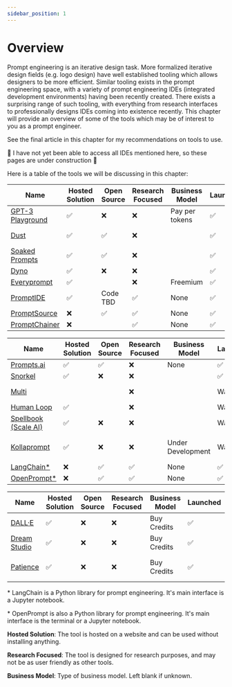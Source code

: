 ```yaml
---
sidebar_position: 1
---
```


# Overview

Prompt engineering is an iterative design task. More formalized iterative design
fields (e.g. logo design) have well established tooling which allows designers to
be more efficient. Similar tooling exists in the prompt engineering space, with
a variety of prompt engineering IDEs (integrated development environments) having 
been recently created. There exists a surprising range of such tooling, with everything
from research interfaces to professionally designs IDEs coming into existence recently.
This chapter will provide an overview of some of the tools which may be of interest to
you as a prompt engineer.

See the final article in this chapter for my recommendations on tools to use.

🚧 I have not yet been able to access all IDEs mentioned here, so these pages are under construction 🚧

Here is a table of the tools we will be discussing in this chapter:

| Name | Hosted Solution | Open Source | Research Focused| Business Model| Launched | Modalities | Supported Providers |
| ------------------------------------------ | -- | --| --| ------ | ------- | ---- | ---- |
| [GPT-3 Playground](https://beta.openai.com/docs/quickstart) | ✅ | ❌ | ❌ | Pay per tokens | ✅ | Text | OpenAI|
| [Dust](https://dust.tt/)                   | ✅ | ✅ | ❌|  | ✅ | Text | OpenAI, Cohere |
| [Soaked Prompts](https://soaked-prompts.vercel.app) | ✅ | ✅ | ❌|  | ✅ | Text | OpenAI |
| [Dyno](https://trydyno.com/login)          | ✅ | ❌ | ❌|  | ✅ | Text | OpenAI |
| [Everyprompt](https://www.everyprompt.com) | ✅ | |    ❌| Freemium | ✅ | Text | OpenAI |
| [PromptIDE](https://prompt.vizhub.ai)      | ✅ | Code TBD |✅ | None | ✅ | Text | |
| [PromptSource](https://github.com/bigscience-workshop/promptsource)    | ❌ | ✅ | ✅ | None | ✅ |  Text | |
| [PromptChainer](https://arxiv.org/pdf/2203.06566.pdf) | ❌ |  | ✅ | None | ✅ |  Text | |

| Name | Hosted Solution | Open Source | Research Focused| Business Model| Launched | Modalities | Supported Providers |
| ------------------------------------------ | -- | --| --| ------ | ------- | ---- | ---- |
| [Prompts.ai](https://prompts.ai/)           | ✅ | ✅ | ❌| None | ✅ | Text | OpenAI |
| [Snorkel](https://snorkel.ai/snorkel-flow-platform/foundation-model/) | ✅ | ❌ | ❌|  | ✅ | Text | |
| [Multi](https://www.multi.tech) |  |  | ❌ |  | Wait list | Text, Image | |
| [Human Loop](https://humanloop.com) | ✅ |  | ❌ |  | Wait list| Text | |
| [Spellbook (Scale AI)](https://scale.com/spellbook) | ✅ | ❌ | ❌|  | Wait list | Text | |
| [Kollaprompt](https://kollaprompt.com) | ✅ | ❌ | ❌| Under Development | Wait list | Text, Image, Audio | OpenAI, Stable Diffusion |
| [LangChain*](https://github.com/hwchase17/langchain/) | ❌ | ✅ | ✅| None | ✅ | Text | |
| [OpenPrompt*](https://thunlp.github.io/OpenPrompt/) | ❌ | ✅ | ✅ | None | ✅ |  Text | |

| Name | Hosted Solution | Open Source | Research Focused| Business Model| Launched | Modalities | Supported Providers |
| ------------------------------------------ | -- | --| --| ------ | ------- | ---- | ---- |
| [DALL·E](https://labs.openai.com) | ✅ | ❌ | ❌ | Buy Credits | ✅ |  Text2Image | OpenAI DALLE|
| [Dream Studio](https://beta.dreamstudio.ai/dream) | ✅ | ❌ | ❌ | Buy Credits | ✅ |  Text2Image | Stable Diffusion |
| [Patience](https://www.patience.ai/faq) | ✅ | ❌ | ❌ | Buy Credits | ✅ |  Text2Image | Stable Diffusion, OpenAI|


\* LangChain is a Python library for prompt engineering. It's main interface is a Jupyter notebook.

\* OpenPrompt is also a Python library for prompt engineering. It's main interface is the terminal or a Jupyter notebook.

**Hosted Solution**: The tool is hosted on a website and can be used without installing anything.

**Research Focused**: The tool is designed for research purposes, and may not be as
user friendly as other tools.

**Business Model**: Type of business model. Left blank if unknown.





